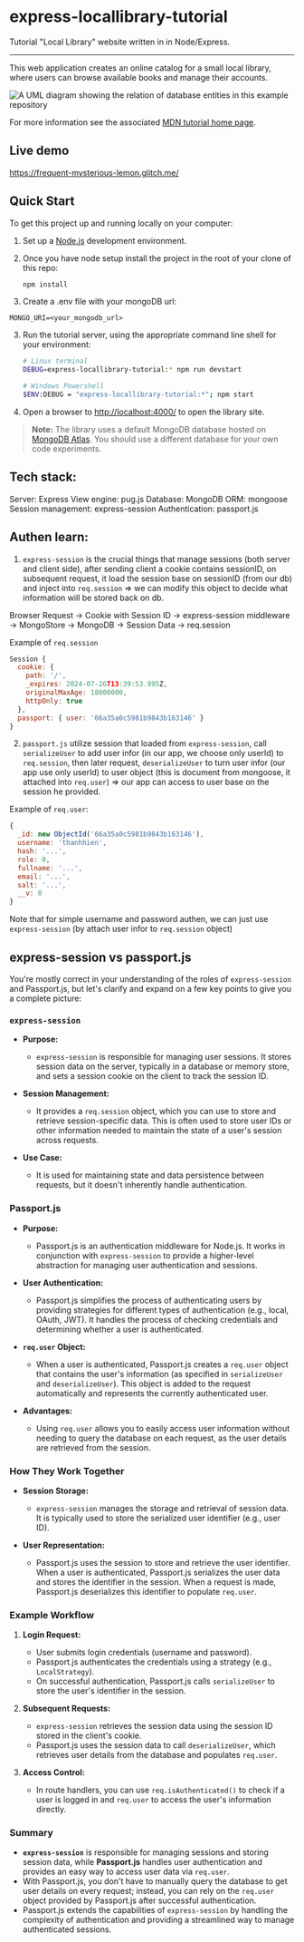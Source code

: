 # express-locallibrary-tutorial

Tutorial "Local Library" website written in in Node/Express.

---

This web application creates an online catalog for a small local library, where users can browse available books and manage their accounts.

![A UML diagram showing the relation of database entities in this example repository](https://raw.githubusercontent.com/mdn/express-locallibrary-tutorial/main/public/images/Library%20Website%20-%20Mongoose_Express.png)

For more information see the associated [MDN tutorial home page](https://developer.mozilla.org/en-US/docs/Learn/Server-side/Express_Nodejs/Tutorial_local_library_website).

## Live demo

https://frequent-mysterious-lemon.glitch.me/

## Quick Start

To get this project up and running locally on your computer:

1. Set up a [Node.js](https://wiki.developer.mozilla.org/en-US/docs/Learn/Server-side/Express_Nodejs/development_environment) development environment.
2. Once you have node setup install the project in the root of your clone of this repo:

    ```bash
    npm install
    ```

3. Create a .env file with your mongoDB url:

```
MONGO_URI=<your_mongodb_url>
```

3. Run the tutorial server, using the appropriate command line shell for your environment:

    ```bash
    # Linux terminal
    DEBUG=express-locallibrary-tutorial:* npm run devstart

    # Windows Powershell
    $ENV:DEBUG = "express-locallibrary-tutorial:*"; npm start
    ```

4. Open a browser to <http://localhost:4000/> to open the library site.

> **Note:** The library uses a default MongoDB database hosted on [MongoDB Atlas](https://www.mongodb.com/cloud/atlas). You should use a different database for your own code experiments.

## Tech stack:

Server: Express
View engine: pug.js
Database: MongoDB
ORM: mongoose
Session management: express-session
Authentication: passport.js

## Authen learn:

1. `express-session` is the crucial things that manage sessions (both server and client side), after sending client a cookie contains sessionID, on subsequent request, it load the session base on sessionID (from our db) and inject into `req.session` => we can modify this object to decide what information will be stored back on db.

Browser Request -> Cookie with Session ID -> express-session middleware
-> MongoStore -> MongoDB -> Session Data -> req.session

Example of `req.session`

```javascript
Session {
  cookie: {
    path: '/',
    _expires: 2024-07-26T13:39:53.995Z,
    originalMaxAge: 18000000,
    httpOnly: true
  },
  passport: { user: '66a35a0c5981b9843b163146' }
}
```

2. `passport.js` utilize session that loaded from `express-session`, call `serializeUser` to add user infor (in our app, we choose only userId) to `req.session`, then later request, `deserializeUser` to turn user infor (our app use only userId) to user object (this is document from mongoose, it attached into `req.user`)
   => our app can access to user base on the session he provided.

Example of `req.user`:

```javascript
{
  _id: new ObjectId('66a35a0c5981b9843b163146'),
  username: 'thanhhien',
  hash: '...',
  role: 0,
  fullname: '...',
  email: '...',
  salt: '...',
  __v: 0
}
```

Note that for simple username and password authen, we can just use `express-session` (by attach user infor to `req.session` object)

## express-session vs passport.js

You're mostly correct in your understanding of the roles of `express-session` and Passport.js, but let's clarify and expand on a few key points to give you a complete picture:

### `express-session`

-   **Purpose:**

    -   `express-session` is responsible for managing user sessions. It stores session data on the server, typically in a database or memory store, and sets a session cookie on the client to track the session ID.

-   **Session Management:**

    -   It provides a `req.session` object, which you can use to store and retrieve session-specific data. This is often used to store user IDs or other information needed to maintain the state of a user's session across requests.

-   **Use Case:**
    -   It is used for maintaining state and data persistence between requests, but it doesn't inherently handle authentication.

### Passport.js

-   **Purpose:**

    -   Passport.js is an authentication middleware for Node.js. It works in conjunction with `express-session` to provide a higher-level abstraction for managing user authentication and sessions.

-   **User Authentication:**

    -   Passport.js simplifies the process of authenticating users by providing strategies for different types of authentication (e.g., local, OAuth, JWT). It handles the process of checking credentials and determining whether a user is authenticated.

-   **`req.user` Object:**

    -   When a user is authenticated, Passport.js creates a `req.user` object that contains the user's information (as specified in `serializeUser` and `deserializeUser`). This object is added to the request automatically and represents the currently authenticated user.

-   **Advantages:**
    -   Using `req.user` allows you to easily access user information without needing to query the database on each request, as the user details are retrieved from the session.

### How They Work Together

-   **Session Storage:**

    -   `express-session` manages the storage and retrieval of session data. It is typically used to store the serialized user identifier (e.g., user ID).

-   **User Representation:**
    -   Passport.js uses the session to store and retrieve the user identifier. When a user is authenticated, Passport.js serializes the user data and stores the identifier in the session. When a request is made, Passport.js deserializes this identifier to populate `req.user`.

### Example Workflow

1. **Login Request:**

    - User submits login credentials (username and password).
    - Passport.js authenticates the credentials using a strategy (e.g., `LocalStrategy`).
    - On successful authentication, Passport.js calls `serializeUser` to store the user's identifier in the session.

2. **Subsequent Requests:**

    - `express-session` retrieves the session data using the session ID stored in the client's cookie.
    - Passport.js uses the session data to call `deserializeUser`, which retrieves user details from the database and populates `req.user`.

3. **Access Control:**
    - In route handlers, you can use `req.isAuthenticated()` to check if a user is logged in and `req.user` to access the user's information directly.

### Summary

-   **`express-session`** is responsible for managing sessions and storing session data, while **Passport.js** handles user authentication and provides an easy way to access user data via `req.user`.
-   With Passport.js, you don't have to manually query the database to get user details on every request; instead, you can rely on the `req.user` object provided by Passport.js after successful authentication.
-   Passport.js extends the capabilities of `express-session` by handling the complexity of authentication and providing a streamlined way to manage authenticated sessions.
